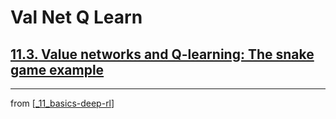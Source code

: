 # Val Net Q Learn

## [**11.3.** Value networks and Q-learning: The snake game example](https://livebook.manning.com/book/deep-learning-with-javascript/chapter-11/92)

---
from [[_11_basics-deep-rl]]

[//begin]: # "Autogenerated link references for markdown compatibility"
[_11_basics-deep-rl]: ../_11_basics-deep-rl.md "Basics Reinforcement Learning"
[//end]: # "Autogenerated link references"
